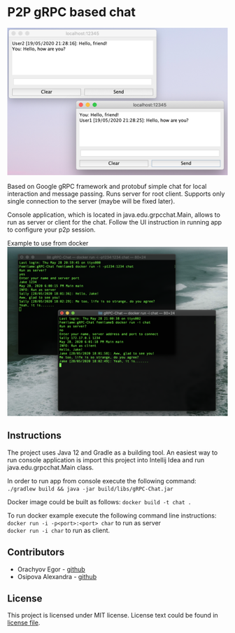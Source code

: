 # P2P gRPC based chat

![Image example](https://github.com/EgorOrachyov/gRPC-Chat/blob/master/pictures/ui.png)

Based on Google gRPC framework and protobuf simple chat for local
interaction and message passing. Runs server for root client. 
Supports only single connection to the server (maybe will be fixed later).

Console application, which is located in java.edu.grpcchat.Main, allows to run as server or client for the chat.
Follow the UI instruction in running app to configure your p2p session. 

Example to use from docker
![Docker example](https://github.com/EgorOrachyov/gRPC-Chat/blob/master/pictures/docker.png)

## Instructions

The project uses Java 12 and Gradle as a building tool. An easiest way to run console 
application is import this project into Intellij Idea and run java.edu.grpcchat.Main class.

In order to run app from console execute the following command:  
`./gradlew build && java -jar build/libs/gRPC-Chat.jar`

Docker image could be built as follows: `docker build -t chat .`

To run docker example execute the following command line instructions:  
`docker run -i -p<port>:<port> char` to run as server  
`docker run -i char` to run as client.

## Contributors

* Orachyov Egor - [github](https://github.com/EgorOrachyov)
* Osipova Alexandra - [github](https://github.com/FemiLame)

## License

This project is licensed under MIT license. License text could be found in 
[license file](https://github.com/EgorOrachyov/gRPC-Chat/blob/master/LICENSE.md).
